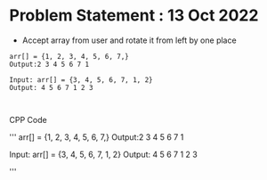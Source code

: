 # Problem Statement : 13 Oct 2022


- Accept array from user and rotate it from left by one place <br>

```
arr[] = {1, 2, 3, 4, 5, 6, 7,}
Output:2 3 4 5 6 7 1 

Input: arr[] = {3, 4, 5, 6, 7, 1, 2}
Output: 4 5 6 7 1 2 3 



```

CPP Code 

'''
arr[] = {1, 2, 3, 4, 5, 6, 7,}
Output:2 3 4 5 6 7 1 

Input: arr[] = {3, 4, 5, 6, 7, 1, 2}
Output: 4 5 6 7 1 2 3 



'''

